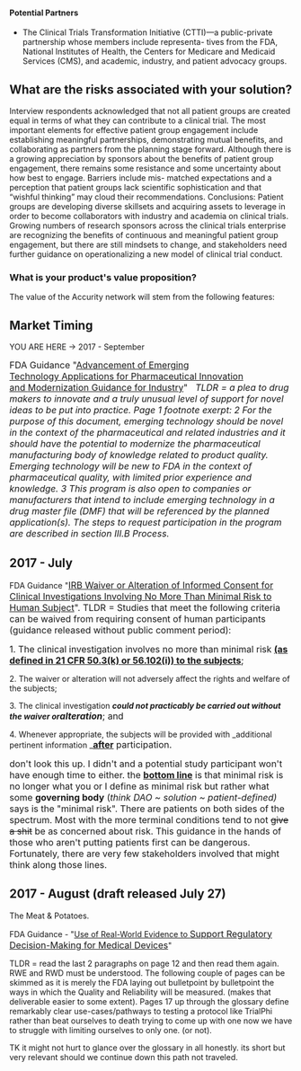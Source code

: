 #### Potential Partners
* The Clinical Trials Transformation Initiative (CTTI)—a public-private partnership whose members include representa- tives from the FDA, National Institutes of Health, the Centers for Medicare and Medicaid Services (CMS), and academic, industry, and patient advocacy groups.


##  What are the risks associated with your solution?
Interview respondents acknowledged that not all patient groups are created equal in terms of what they can contribute to a clinical trial. The most important elements for effective patient group engagement include establishing meaningful partnerships, demonstrating mutual benefits, and collaborating as partners from the planning stage forward. Although there is a growing appreciation by sponsors about the benefits of patient group engagement, there remains some resistance and some uncertainty about how best to engage. Barriers include mis- matched expectations and a perception that patient groups lack scientific sophistication and that “wishful thinking” may cloud their recommendations. Conclusions: Patient groups are developing diverse skillsets and acquiring assets to leverage in order to become collaborators with industry and academia on clinical trials. Growing numbers of research sponsors across the clinical trials enterprise are recognizing the benefits of continuous and meaningful patient group engagement, but there are still mindsets to change, and stakeholders need further guidance on operationalizing a new model of clinical trial conduct.


###  What is your product's value proposition?
The value of the Accurity network will stem from the following features:


## Market Timing

YOU ARE HERE ->
2017 - September

<span style="font-size: 1rem; letter-spacing: 0px; text-indent: 2rem;">FDA Guidance "</span><span style="font-size: 1rem; letter-spacing: 0px; text-indent: 2rem;"></span>[<span style="font-size: 1rem; letter-spacing: 0px; text-indent: 2rem;">Advancement of </span><span style="font-size: 1rem; letter-spacing: 0px; text-indent: 2rem;">Emerging Technology </span><span style="font-size: 1rem; letter-spacing: 0px; text-indent: 2rem;">Applications for </span><span style="font-size: 1rem; letter-spacing: 0px; text-indent: 2rem;">Pharmaceutical </span><span style="font-size: 1rem; letter-spacing: 0px; text-indent: 2rem;">Innovation and </span><span style="font-size: 1rem; letter-spacing: 0px; text-indent: 2rem;">Modernization </span><span style="font-size: 1rem; letter-spacing: 0px; text-indent: 2rem;">Guidance for Industry</span>](https://www.fda.gov/ucm/groups/fdagov-public/@fdagov-drugs-gen/documents/document/ucm478821.pdf)<span style="font-size: 1rem; letter-spacing: 0px; text-indent: 2rem;">"   </span><span style="font-size: 1rem; letter-spacing: 0px; text-indent: 2rem;">_TLDR = a plea to drug makers to innovate and a truly unusual level of support for novel ideas to be put into practice. Page 1 footnote exerpt: _</span>_<span style="font-size: 1rem; letter-spacing: 0px; text-indent: 2rem;">2 For the purpose of this document, emerging technology should be novel in the context of the pharmaceutical and </span><span style="font-size: 1rem; letter-spacing: 0px; text-indent: 2rem;">related industries and it should have the potential to modernize the pharmaceutical manufacturing body of </span><span style="font-size: 1rem; letter-spacing: 0px; text-indent: 2rem;">knowledge related to product quality. Emerging technology will be new to FDA in the context of pharmaceutical </span><span style="font-size: 1rem; letter-spacing: 0px; text-indent: 2rem;">quality, with limited prior experience and knowledge. 3 This program is also open to companies or manufacturers that intend to include emerging technology in a drug </span><span style="font-size: 1rem; letter-spacing: 0px; text-indent: 2rem;">master file (DMF) that will be referenced by the planned application(s). The steps to request participation in the </span><span style="font-size: 1rem; letter-spacing: 0px; text-indent: 2rem;">program are described in section III.B Process.</span>_

## 2017 - July

FDA Guidance "<span style="font-size: 1rem; letter-spacing: 0px; text-indent: 2rem;"></span>[<span style="font-size: 1rem; letter-spacing: 0px; text-indent: 2rem;">IRB Waiver or Alteration of Informed Consent </span><span style="font-size: 1rem; letter-spacing: 0px; text-indent: 2rem;">for Clinical Investigations Involving No More </span><span style="font-size: 1rem; letter-spacing: 0px; text-indent: 2rem;">Than Minimal Risk to Human Subject</span>](https://www.fda.gov/downloads/RegulatoryInformation/Guidances/UCM566948.pdf)<span style="font-size: 1rem; letter-spacing: 0px; text-indent: 2rem;">". TLDR = Studies that meet the following criteria can be waived from requiring consent of human participants (guidance released without public comment period): </span>

<span style="font-size: 1rem; letter-spacing: 0px; text-indent: 2rem;">1\. The clinical investigation involves no more than minimal risk **<u>(as defined in 21 CFR 50.3(k) </u>**</span><span style="font-size: 1rem; letter-spacing: 0px; text-indent: 2rem;">**<u>or 56.102(i)) to the subjects</u>**;***</span>***

2\. The waiver or alteration will not adversely affect the rights and welfare of the subjects;

3\. The clinical investigation _**could not practicably be carried out without the waiver or**_<span style="font-size: 1rem; letter-spacing: 0px; text-indent: 2rem;">_**alteration**_; and</span>

4\. Whenever appropriate, the subjects will be provided with _additional pertinent information _<span style="font-size: 1rem; letter-spacing: 0px; text-indent: 2rem;">**<u>after</u>** participation.</span>

 <span style="font-size: 1rem; letter-spacing: 0px; text-indent: 2rem;"></span>

<span style="font-size: 1rem; letter-spacing: 0px; text-indent: 2rem;">don't look this up. I didn't and a potential study participant won't have enough time to either. the **<u>bottom line</u>** is that minimal risk is no longer what you or I define as minimal risk but rather what some **governing body** (_think DAO ~ solution ~ patient-defined)_ says is the "minimal risk". There are patients on both sides of the spectrum. Most with the more terminal conditions tend to not <strike>give a shit</strike> be as concerned about risk. This guidance in the hands of those who aren't putting patients first can be dangerous. <sarcasm> Fortunately, there are very few stakeholders involved that might think along those lines. </sarcasm></span>

## 2017 - August (draft released July 27)

The Meat & Potatoes. 

FDA Guidance - "[Use of Real-World Evidence to <span style="font-size: 1rem; letter-spacing: 0px; text-indent: 2rem;">Support Regulatory Decision-Making </span><span style="font-size: 1rem; letter-spacing: 0px; text-indent: 2rem;">for Medical Devices</span>](https://www.fda.gov/downloads/medicaldevices/deviceregulationandguidance/guidancedocuments/ucm513027.pdf)"<span style="font-size: 1rem; letter-spacing: 0px; text-indent: 2rem;"></span>  

TLDR = read the last 2 paragraphs on page 12 and then read them again. RWE and RWD must be understood. The following couple of pages can be skimmed as it is merely the FDA laying out bulletpoint by bulletpoint the ways in which the Quality and Reliability will be measured. (makes that deliverable easier to some extent). Pages 17 up through the glossary define remarkably clear use-cases/pathways to testing a protocol like TrialPhi rather than beat ourselves to death trying to come up with one now we have to struggle with limiting ourselves to only one. (or not). 

TK it might not hurt to glance over the glossary in all honestly. its short but very relevant should we continue down this path not traveled.
